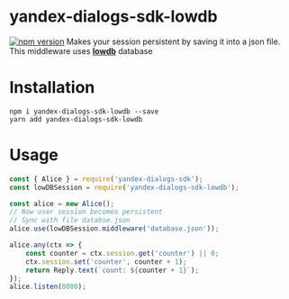 # yandex-dialogs-sdk-lowdb
[![npm version](https://badge.fury.io/js/yandex-dialogs-sdk-lowdb.svg)](https://badge.fury.io/js/yandex-dialogs-sdk-lowdb)
Makes your session persistent by saving it into a json file.
This middleware uses **[lowdb](https://github.com/typicode/lowdb)** database

# Installation

`npm i yandex-dialogs-sdk-lowdb --save`    
`yarn add yandex-dialogs-sdk-lowdb`

# Usage

```js
const { Alice } = require('yandex-dialogs-sdk');
const lowDBSession = require('yandex-dialogs-sdk-lowdb');

const alice = new Alice();
// Now user session becomes persistent
// Sync with file databse.json
alice.use(lowDBSession.middleware('database.json'));

alice.any(ctx => {
    const counter = ctx.session.get('counter') || 0;
    ctx.session.set('counter', counter + 1);
    return Reply.text(`count: ${counter + 1}`);
});
alice.listen(8080);
```
